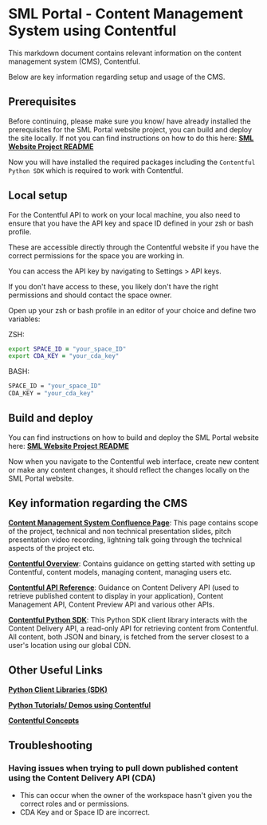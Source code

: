 # SML Portal - Content Management System using Contentful

This markdown document contains relevant information on the content management system (CMS), Contentful.

Below are key information regarding setup and usage of the CMS.

## Prerequisites

Before continuing, please make sure you know/ have already installed the prerequisites for the SML Portal website project, you can build and deploy the site locally. If not you can find instructions on how to do this here: [**SML Website Project README**](https://github.com/ONSdigital/sml-catalogue/blob/main/README.md)

Now you will have installed the required packages including the `Contentful Python SDK` which is required to work with Contentful.

## Local setup

For the Contentful API to work on your local machine, you also need to ensure that you have the API key and space ID defined in your zsh or bash profile.

These are accessible directly through the Contentful website if you have the correct permissions for the space you are working in.

You can access the API key by navigating to Settings > API keys.

If you don't have access to these, you likely don't have the right permissions and should contact the space owner.

Open up your zsh or bash profile in an editor of your choice and define two variables:

ZSH:

```zsh
export SPACE_ID = "your_space_ID"
export CDA_KEY = "your_cda_key"
```

BASH:

```bash
SPACE_ID = "your_space_ID"
CDA_KEY = "your_cda_key"
```

## Build and deploy

You can find instructions on how to build and deploy the SML Portal website here: [**SML Website Project README**](https://github.com/ONSdigital/sml-catalogue/blob/main/README.md)

Now when you navigate to the Contentful web interface, create new content or make any content changes, it should reflect the changes locally on the SML Portal website.

## Key information regarding the CMS

[**Content Management System Confluence Page**](https://confluence.ons.gov.uk/display/SML/Content+Management+System): This page contains scope of the project, technical and non technical presentation slides, pitch presentation video recording, lightning talk going through the technical aspects of the project etc.

[**Contentful Overview**](https://www.contentful.com/help/contentful-101/): Contains guidance on getting started with setting up Contentful, content models, managing content, managing users etc.

[**Contentful API Reference**](https://www.contentful.com/developers/docs/references/): Guidance on Content Delivery API (used to retrieve published content to display in your application), Content Management API, Content Preview API and various other APIs.

[**Contentful Python SDK**](https://github.com/contentful/contentful.py): This Python SDK client library interacts with the Content Delivery API, a read-only API for retrieving content from Contentful. All content, both JSON and binary, is fetched from the server closest to a user's location using our global CDN.

## Other Useful Links

[**Python Client Libraries (SDK)**](https://www.contentful.com/developers/docs/python/sdks/)

[**Python Tutorials/ Demos using Contentful**](https://www.contentful.com/developers/docs/python/tutorials/)

[**Contentful Concepts**](https://www.contentful.com/developers/docs/concepts/)

## Troubleshooting

### Having issues when trying to pull down published content using the Content Delivery API (CDA)

- This can occur when the owner of the workspace hasn't given you the correct roles and or permissions.
- CDA Key and or Space ID are incorrect.
